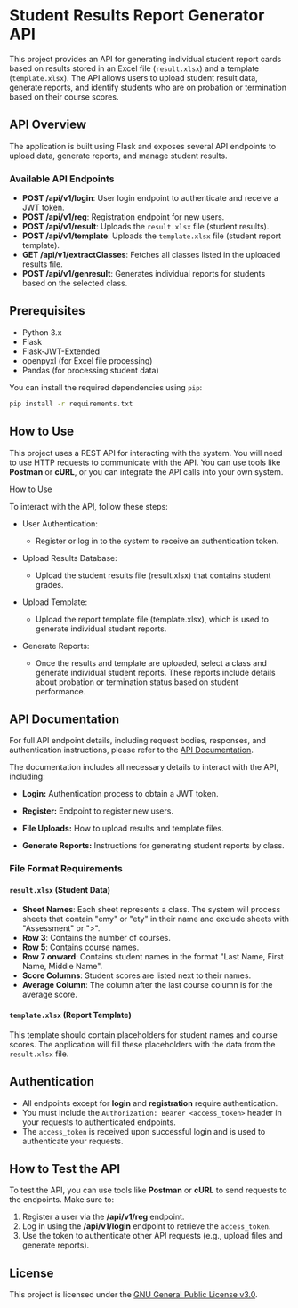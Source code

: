 # Student Results Report Generator API

This project provides an API for generating individual student report cards based on results stored in an Excel file (`result.xlsx`) and a template (`template.xlsx`). The API allows users to upload student result data, generate reports, and identify students who are on probation or termination based on their course scores.

## API Overview

The application is built using Flask and exposes several API endpoints to upload data, generate reports, and manage student results.

### Available API Endpoints

- **POST /api/v1/login**: User login endpoint to authenticate and receive a JWT token.
- **POST /api/v1/reg**: Registration endpoint for new users.
- **POST /api/v1/result**: Uploads the `result.xlsx` file (student results).
- **POST /api/v1/template**: Uploads the `template.xlsx` file (student report template).
- **GET /api/v1/extractClasses**: Fetches all classes listed in the uploaded results file.
- **POST /api/v1/genresult**: Generates individual reports for students based on the selected class.

## Prerequisites

- Python 3.x
- Flask
- Flask-JWT-Extended
- openpyxl (for Excel file processing)
- Pandas (for processing student data)

You can install the required dependencies using `pip`:

```bash
pip install -r requirements.txt
```

## How to Use

This project uses a REST API for interacting with the system. You will need to use HTTP requests to communicate with the API. You can use tools like **Postman** or **cURL**, or you can integrate the API calls into your own system.

How to Use

To interact with the API, follow these steps:

-  User Authentication:
    -    Register or log in to the system to receive an authentication token.

- Upload Results Database:
    - Upload the student results file (result.xlsx) that contains student grades.

- Upload Template:
    - Upload the report template file (template.xlsx), which is used to generate individual student reports.

- Generate Reports:
    - Once the results and template are uploaded, select a class and generate individual student reports. These reports include details about probation or termination status based on student performance.

## API Documentation

For full API endpoint details, including request bodies, responses, and authentication instructions, please refer to the [API Documentation](https://github.com/n1lby73/grade-extractor/blob/main/Api_Documentation.md).

The documentation includes all necessary details to interact with the API, including:

- **Login:** Authentication process to obtain a JWT token.

- **Register:** Endpoint to register new users.

- **File Uploads:** How to upload results and template files.

- **Generate Reports:** Instructions for generating student reports by class.

### File Format Requirements

#### **`result.xlsx` (Student Data)**

- **Sheet Names**: Each sheet represents a class. The system will process sheets that contain "emy" or "ety" in their name and exclude sheets with "Assessment" or ">".
- **Row 3**: Contains the number of courses.
- **Row 5**: Contains course names.
- **Row 7 onward**: Contains student names in the format "Last Name, First Name, Middle Name".
- **Score Columns**: Student scores are listed next to their names.
- **Average Column**: The column after the last course column is for the average score.

#### **`template.xlsx` (Report Template)**

This template should contain placeholders for student names and course scores. The application will fill these placeholders with the data from the `result.xlsx` file.

## Authentication

- All endpoints except for **login** and **registration** require authentication.
- You must include the `Authorization: Bearer <access_token>` header in your requests to authenticated endpoints.
- The `access_token` is received upon successful login and is used to authenticate your requests.


## How to Test the API

To test the API, you can use tools like **Postman** or **cURL** to send requests to the endpoints. Make sure to:
1. Register a user via the **/api/v1/reg** endpoint.
2. Log in using the **/api/v1/login** endpoint to retrieve the `access_token`.
3. Use the token to authenticate other API requests (e.g., upload files and generate reports).

## License

This project is licensed under the [GNU General Public License v3.0](https://github.com/n1lby73/grade-extractor/blob/main/LICENSE).
